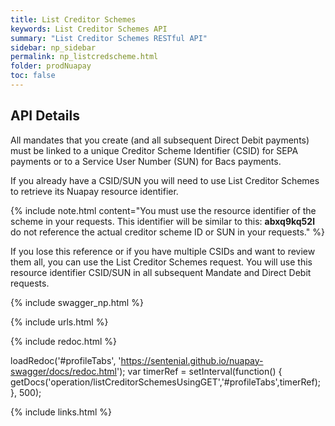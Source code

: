 ```yaml
---
title: List Creditor Schemes
keywords: List Creditor Schemes API
summary: "List Creditor Schemes RESTful API"
sidebar: np_sidebar
permalink: np_listcredscheme.html
folder: prodNuapay
toc: false
---
```


## API Details

<p>All mandates that you create (and all subsequent Direct Debit payments) must be linked to a unique Creditor Scheme Identifier (CSID) for SEPA payments or to a Service User Number (SUN) for Bacs payments. </p>


<p>If you already have a CSID/SUN you will need to use List Creditor Schemes to retrieve its Nuapay resource identifier. </p>

{% include note.html content="You must use the resource identifier of the scheme in your requests. This identifier will be similar to this: **abxq9kq52l** do not reference the actual creditor scheme ID or SUN in your requests." %}

<p>If you lose this reference or if you have multiple CSIDs and want to review them all, you can use the List Creditor Schemes request. You will use this resource identifier CSID/SUN in all subsequent Mandate and Direct Debit requests.</p>


{% include swagger_np.html %}

{% include urls.html %}


<ul id="profileTabs" class="nav nav-tabs">
    
   
</ul>
   
{% include redoc.html %}
   
loadRedoc('#profileTabs', 'https://sentenial.github.io/nuapay-swagger/docs/redoc.html');
var timerRef = setInterval(function() { getDocs('operation/listCreditorSchemesUsingGET','#profileTabs',timerRef); }, 500);


</script>


<div id="mydiv"></div>
</div>
</div>


{% include links.html %}

